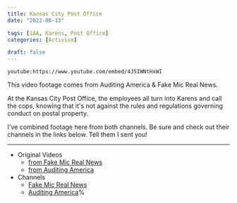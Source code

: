 ```yaml
---
title: Kansas City Post Office
date: "2022-08-13"

tags: [1AA, Karens, Post Office]
categories: [Activism]

draft: false
---
```


`youtube:https://www.youtube.com/embed/4J5IWNtHxWI`

This video footage comes from Auditing America & Fake Mic Real News.

At the Kansas City Post Office, the employees all turn into Karens and call the cops, knowing that it's not against the rules and regulations governing conduct on postal property.  

I've combined footage here from both channels.  Be sure and check out their channels in the links below.  Tell them I sent you!

---

- Original Videos
  - [from Fake Mic Real News](https://youtu.be/3N5ST46OT4I)
  - [from Auditing America](https://youtu.be/J6XZzRaSXO0)
- Channels
  - [Fake Mic Real News](https://www.youtube.com/c/FakeMicRealNews)
  - [Auditing America](https://www.youtube.com/c/AuditingAmerica)%       